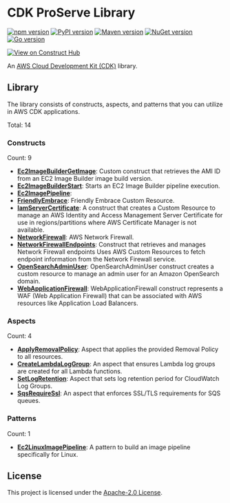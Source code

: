<!--
Copyright Amazon.com, Inc. or its affiliates. All Rights Reserved.
SPDX-License-Identifier: Apache-2.0
-->

# CDK ProServe Library

[![npm version](https://img.shields.io/npm/v/@cdklabs/cdk-proserve-lib)](https://www.npmjs.com/package/@cdklabs/cdk-proserve-lib)
[![PyPI version](https://img.shields.io/pypi/v/cdklabs.cdk-proserve-lib)](https://pypi.org/project/cdk-proserve-lib/)
[![Maven version](https://img.shields.io/maven-central/v/io.github.cdklabs/cdkproservelib)](https://search.maven.org/search?q=a:cdkproservelib)
[![NuGet version](https://img.shields.io/nuget/v/Cdklabs.CdkProserveLib)](https://www.nuget.org/packages/Cdklabs.CdkProserveLib)
[![Go version](https://img.shields.io/github/go-mod/go-version/cdklabs/cdk-proserve-lib-go?color=blue&filename=cdkproservelib%2Fgo.mod)](https://github.com/cdklabs/cdk-proserve-lib-go)

[![View on Construct Hub](https://constructs.dev/badge?package=@cdklabs/cdk-proserve-lib)](https://constructs.dev/packages/@cdklabs/cdk-proserve-lib)

An [AWS Cloud Development Kit (CDK)](https://aws.amazon.com/cdk/) library.

## Library

The library consists of constructs, aspects, and patterns that you can utilize
in AWS CDK applications.

Total: 14

### Constructs

Count: 9

- [**Ec2ImageBuilderGetImage**](API.md#ec2imagebuildergetimage): Custom construct that retrieves the AMI ID from an EC2 Image Builder image build version.
- [**Ec2ImageBuilderStart**](API.md#ec2imagebuilderstart): Starts an EC2 Image Builder pipeline execution.
- [**Ec2ImagePipeline**](API.md#ec2imagepipeline): 
- [**FriendlyEmbrace**](API.md#friendlyembrace): Friendly Embrace Custom Resource.
- [**IamServerCertificate**](API.md#iamservercertificate): A construct that creates a Custom Resource to manage an AWS Identity and Access Management Server Certificate for use in regions/partitions where AWS Certificate Manager is not available.
- [**NetworkFirewall**](API.md#networkfirewall): AWS Network Firewall.
- [**NetworkFirewallEndpoints**](API.md#networkfirewallendpoints): Construct that retrieves and manages Network Firewall endpoints Uses AWS Custom Resources to fetch endpoint information from the Network Firewall service.
- [**OpenSearchAdminUser**](API.md#opensearchadminuser): OpenSearchAdminUser construct creates a custom resource to manage an admin user for an Amazon OpenSearch domain.
- [**WebApplicationFirewall**](API.md#webapplicationfirewall): WebApplicationFirewall construct represents a WAF (Web Application Firewall) that can be associated with AWS resources like Application Load Balancers.

### Aspects

Count: 4

- [**ApplyRemovalPolicy**](API.md#applyremovalpolicy): Aspect that applies the provided Removal Policy to all resources.
- [**CreateLambdaLogGroup**](API.md#createlambdaloggroup): An aspect that ensures Lambda log groups are created for all Lambda functions.
- [**SetLogRetention**](API.md#setlogretention): Aspect that sets log retention period for CloudWatch Log Groups.
- [**SqsRequireSsl**](API.md#sqsrequiressl): An aspect that enforces SSL/TLS requirements for SQS queues.

### Patterns

Count: 1

- [**Ec2LinuxImagePipeline**](API.md#ec2linuximagepipeline): A pattern to build an image pipeline specifically for Linux.

## License

This project is licensed under the [Apache-2.0 License](LICENSE).

